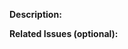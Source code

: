 **Description:**
<!-- Give a brief description of the task -->

**Related Issues (optional):**
<!-- Any related issues such as sub tasks, issues reported in other repositories (e.g component repositories), similar problems, etc. -->

